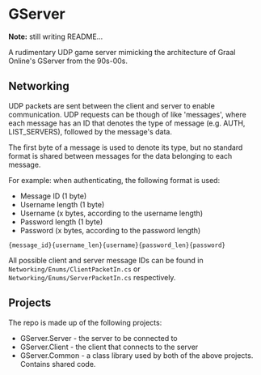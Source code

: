 # GServer

**Note:** still writing README...

A rudimentary UDP game server mimicking the architecture of Graal Online's GServer from the 90s-00s.

## Networking

UDP packets are sent between the client and server to enable communication. UDP requests can be though of like 'messages', where each message has an ID that denotes the type of message (e.g. AUTH, LIST_SERVERS), followed by the message's data.

The first byte of a message is used to denote its type, but no standard format is shared between messages for the data belonging to each message.

For example: when authenticating, the following format is used:

- Message ID (1 byte)
- Username length (1 byte)
- Username (x bytes, according to the username length)
- Password length (1 byte)
- Password (x bytes, according to the password length)

`{message_id}{username_len}{username}{password_len}{password}`

All possible client and server message IDs can be found in `Networking/Enums/ClientPacketIn.cs` or `Networking/Enums/ServerPacketIn.cs` respectively.

## Projects

The repo is made up of the following projects:
* GServer.Server - the server to be connected to
* GServer.Client - the client that connects to the server
* GServer.Common - a class library used by both of the above projects. Contains shared code.
